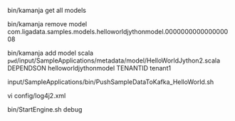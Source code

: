 bin/kamanja get all models
 
bin/kamanja remove model com.ligadata.samples.models.helloworldjythonmodel.000000000000000008
  
bin/kamanja add model scala `pwd`/input/SampleApplications/metadata/model/HelloWorldJython2.scala DEPENDSON helloworldjythonmodel TENANTID tenant1 

input/SampleApplications/bin/PushSampleDataToKafka_HelloWorld.sh

vi config/log4j2.xml 

bin/StartEngine.sh debug
